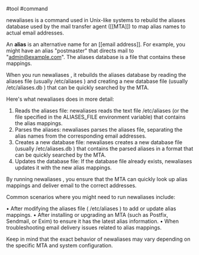 #tool #command 

   newaliases  is a command used in Unix-like systems to rebuild the aliases
  database used by the mail transfer agent ([[MTA]]) to map alias names to actual
  email addresses.

  An **alias** is an alternative name for an [[email address]]. For example, you might
  have an alias "postmaster" that directs mail to "admin@example.com". The aliases
  database is a file that contains these mappings.

  When you run  newaliases , it rebuilds the aliases database by reading the
  aliases file (usually  /etc/aliases ) and creating a new database file (usually
  /etc/aliases.db ) that can be quickly searched by the MTA.

  Here's what  newaliases  does in more detail:

  1. Reads the aliases file:  newaliases  reads the text file  /etc/aliases  (or
  the file specified in the  ALIASES_FILE  environment variable) that contains the
  alias mappings.
  2. Parses the aliases:  newaliases  parses the aliases file, separating the
  alias names from the corresponding email addresses.
  3. Creates a new database file:  newaliases  creates a new database file
  (usually  /etc/aliases.db ) that contains the parsed aliases in a format that
  can be quickly searched by the MTA.
  4. Updates the database file: If the database file already exists,  newaliases
  updates it with the new alias mappings.

  By running  newaliases , you ensure that the MTA can quickly look up alias
  mappings and deliver email to the correct addresses.

  Common scenarios where you might need to run  newaliases  include:

  • After modifying the aliases file ( /etc/aliases ) to add or update alias
  mappings.
  • After installing or upgrading an MTA (such as Postfix, Sendmail, or Exim) to
  ensure it has the latest alias information.
  • When troubleshooting email delivery issues related to alias mappings.

  Keep in mind that the exact behavior of  newaliases  may vary depending on the
  specific MTA and system configuration.
